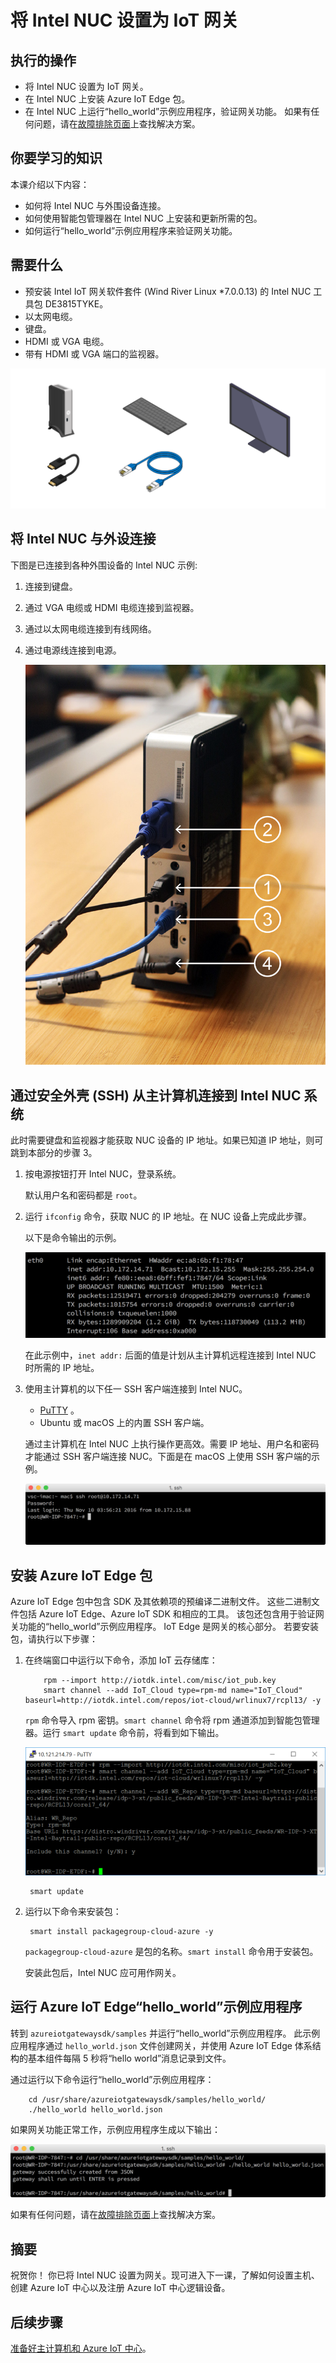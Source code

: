 <properties
    pageTitle="模拟设备和 Azure IoT 网关 - 第 1 课：设置 NUC | Azure"
    description="将 Intel NUC 设置为传感器和 Azure IoT 中心之间的 IoT 网关，用于收集传感器信息并将其发送到 IoT 中心。"
    services="iot-hub"
    documentationcenter=""
    author="shizn"
    manager="yjianfeng"
    tags=""
    keywords="iot 网关, intel nuc, nuc 计算机, DE3815TYKE" />
<tags
    ms.assetid="f41d6b2e-9b00-40df-90eb-17d824bea883"
    ms.service="iot-hub"
    ms.devlang="c"
    ms.topic="article"
    ms.tgt_pltfrm="na"
    ms.workload="na"
    ms.date="10/28/2016"
    wacn.date="06/05/2017"
    ms.author="v-yiso" />

# <a name="set-up-intel-nuc-as-an-iot-gateway"></a>将 Intel NUC 设置为 IoT 网关

## <a name="what-you-will-do"></a>执行的操作

- 将 Intel NUC 设置为 IoT 网关。
- 在 Intel NUC 上安装 Azure IoT Edge 包。
- 在 Intel NUC 上运行“hello_world”示例应用程序，验证网关功能。
如果有任何问题，请在[故障排除页面](/documentation/articles/iot-hub-gateway-kit-c-sim-troubleshooting/)上查找解决方案。

## <a name="what-you-will-learn"></a>你要学习的知识

本课介绍以下内容：

- 如何将 Intel NUC 与外围设备连接。
- 如何使用智能包管理器在 Intel NUC 上安装和更新所需的包。
- 如何运行“hello_world”示例应用程序来验证网关功能。

## <a name="what-you-need"></a>需要什么

- 预安装 Intel IoT 网关软件套件 (Wind River Linux *7.0.0.13) 的 Intel NUC 工具包 DE3815TYKE。
- 以太网电缆。
- 键盘。
- HDMI 或 VGA 电缆。
- 带有 HDMI 或 VGA 端口的监视器。

![网关工具包](./media/iot-hub-gateway-kit-lessons/lesson1/kit_without_sensortag.png)  

## <a name="connect-intel-nuc-with-the-peripherals"></a>将 Intel NUC 与外设连接

下图是已连接到各种外围设备的 Intel NUC 示例:

1. 连接到键盘。
2. 通过 VGA 电缆或 HDMI 电缆连接到监视器。
3. 通过以太网电缆连接到有线网络。
4. 通过电源线连接到电源。

    ![连接到外围设备的 Intel NUC](./media/iot-hub-gateway-kit-lessons/lesson1/nuc.png)  

## <a name="connect-to-the-intel-nuc-system-from-host-computer-via-secure-shell-ssh"></a>通过安全外壳 (SSH) 从主计算机连接到 Intel NUC 系统

此时需要键盘和监视器才能获取 NUC 设备的 IP 地址。如果已知道 IP 地址，则可跳到本部分的步骤 3。

1. 按电源按钮打开 Intel NUC，登录系统。

    默认用户名和密码都是 `root`。

2. 运行 `ifconfig` 命令，获取 NUC 的 IP 地址。在 NUC 设备上完成此步骤。

    以下是命令输出的示例。

    ![显示 NUC IP 的 ifconfig 输出](./media/iot-hub-gateway-kit-lessons/lesson1/ifconfig.png)  


    在此示例中，`inet addr:` 后面的值是计划从主计算机远程连接到 Intel NUC 时所需的 IP 地址。

3. 使用主计算机的以下任一 SSH 客户端连接到 Intel NUC。

   - [PuTTY](http://www.putty.org/) 。
   - Ubuntu 或 macOS 上的内置 SSH 客户端。

    通过主计算机在 Intel NUC 上执行操作更高效。需要 IP 地址、用户名和密码才能通过 SSH 客户端连接 NUC。下面是在 macOS 上使用 SSH 客户端的示例。
    
    ![在 macOS 上运行的 SSH 客户端](./media/iot-hub-gateway-kit-lessons/lesson1/ssh.png)

## <a name="install-the-azure-iot-edge-package"></a>安装 Azure IoT Edge 包

Azure IoT Edge 包中包含 SDK 及其依赖项的预编译二进制文件。 这些二进制文件包括 Azure IoT Edge、Azure IoT SDK 和相应的工具。 该包还包含用于验证网关功能的“hello_world”示例应用程序。 IoT Edge 是网关的核心部分。 若要安装包，请执行以下步骤：

1. 在终端窗口中运行以下命令，添加 IoT 云存储库：

   
		   rpm --import http://iotdk.intel.com/misc/iot_pub.key
		   smart channel --add IoT_Cloud type=rpm-md name="IoT_Cloud" baseurl=http://iotdk.intel.com/repos/iot-cloud/wrlinux7/rcpl13/ -y
   

    `rpm` 命令导入 rpm 密钥。`smart channel` 命令将 rpm 通道添加到智能包管理器。运行 `smart update` 命令前，将看到如下输出。

    ![rpm 和智能通道命令输出](./media/iot-hub-gateway-kit-lessons/lesson1/rpm_smart_channel.png)  


   
		smart update
   

2. 运行以下命令来安装包：

   
		smart install packagegroup-cloud-azure -y
   

    `packagegroup-cloud-azure` 是包的名称。`smart install` 命令用于安装包。

    安装此包后，Intel NUC 应可用作网关。

## <a name="run-the-azure-iot-edge-helloworld-sample-application"></a>运行 Azure IoT Edge“hello_world”示例应用程序

转到 `azureiotgatewaysdk/samples` 并运行“hello_world”示例应用程序。 此示例应用程序通过 `hello_world.json` 文件创建网关，并使用 Azure IoT Edge 体系结构的基本组件每隔 5 秒将“hello world”消息记录到文件。

通过运行以下命令运行“hello_world”示例应用程序：


		cd /usr/share/azureiotgatewaysdk/samples/hello_world/
		./hello_world hello_world.json


如果网关功能正常工作，示例应用程序生成以下输出：

![应用程序输出](./media/iot-hub-gateway-kit-lessons/lesson1/hello_world.png)  

如果有任何问题，请在[故障排除页面](/documentation/articles/iot-hub-gateway-kit-c-troubleshooting/)上查找解决方案。

## <a name="summary"></a>摘要

祝贺你！ 你已将 Intel NUC 设置为网关。现可进入下一课，了解如何设置主机、创建 Azure IoT 中心以及注册 Azure IoT 中心逻辑设备。

## <a name="next-steps"></a>后续步骤
[准备好主计算机和 Azure IoT 中心](/documentation/articles/iot-hub-gateway-kit-c-sim-lesson2-get-the-tools-win32/)。
